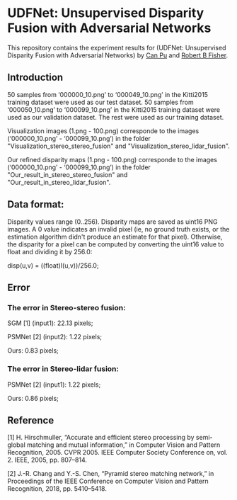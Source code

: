 # UDFNet: Unsupervised Disparity Fusion with Adversarial Networks

This repository contains the experiment results for (UDFNet: Unsupervised Disparity Fusion with Adversarial Networks) by [Can Pu](https://github.com/Canpu999) and [Robert B Fisher](http://homepages.inf.ed.ac.uk/rbf/).


## Introduction

50 samples from ‘000000_10.png’ to ‘000049_10.png’ in the Kitti2015 training dataset were used as our test dataset. 50 samples from ‘000050_10.png’ to ‘000099_10.png’ in the Kitti2015 training dataset were used as our validation dataset. The rest were used as our training dataset.

Visualization images (1.png - 100.png) corresponde to the images (‘000000_10.png’ - ‘000099_10.png’) in the folder "Visualization_stereo_stereo_fusion" and "Visualization_stereo_lidar_fusion". 

Our refined disparity maps (1.png - 100.png) corresponde to the images (‘000000_10.png’ - ‘000099_10.png’) in the folder "Our_result_in_stereo_stereo_fusion" and "Our_result_in_stereo_lidar_fusion". 

## Data format:

Disparity values range (0..256). Disparity maps are saved as uint16 PNG images. A 0 value indicates an invalid pixel (ie, no
ground truth exists, or the estimation algorithm didn't produce an estimate for that pixel). Otherwise, the disparity for a pixel can be computed by converting the uint16 value to float and dividing it by 256.0:

disp(u,v)  = ((float)I(u,v))/256.0;

## Error

### The error in Stereo-stereo fusion:
SGM [1]    (input1): 22.13 pixels;

PSMNet [2] (input2): 1.22 pixels;

Ours:                0.83 pixels;


### The error in Stereo-lidar fusion:
PSMNet [2] (input1): 1.22 pixels;

Ours:                0.86 pixels;


## Reference
[1] H. Hirschmuller, “Accurate and efficient stereo processing by semi-global matching and mutual information,” in Computer Vision and Pattern Recognition, 2005. CVPR 2005. IEEE Computer Society Conference on, vol. 2. IEEE, 2005, pp. 807–814.

[2] J.-R. Chang and Y.-S. Chen, “Pyramid stereo matching network,” in Proceedings of the IEEE Conference on Computer Vision and Pattern Recognition, 2018, pp. 5410–5418.






